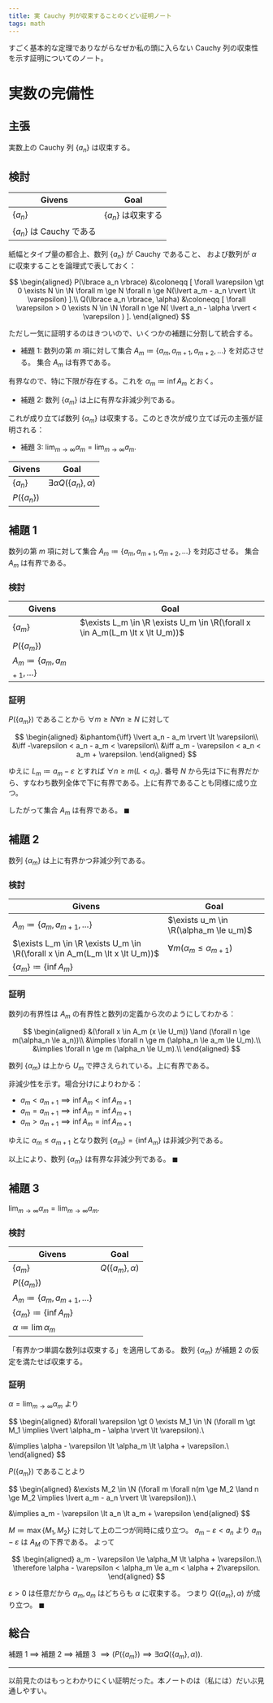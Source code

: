 ```yaml
---
title: 実 Cauchy 列が収束することのくどい証明ノート
tags: math
---
```


すごく基本的な定理でありながらなぜか私の頭に入らない Cauchy 列の収束性を示す証明についてのノート。

<!--
# 証明フォーマット
## ～を証明する

$P$ を真と仮定して $Q$ を導く。

## 検討

戦略使用前：

| Givens | Goal |
| ------ | ---- |
| - | $P \implies Q$ |
| - | |

戦略使用後：

| Givens | Goal |
| ------ | ---- |
| - | $Q$ |
| $P$ | |

## 最終的な証明の形

仮定 $P$

* $Q$ であることの証明

したがって $P \implies Q$
-->

# 実数の完備性

## 主張

実数上の Cauchy 列 $\lbrace a_n \rbrace$ は収束する。

## 検討

| Givens | Goal |
| ------ | ---- |
| $\lbrace a_n \rbrace$ | $\lbrace a_n \rbrace$ は収束する |
| $\lbrace a_n \rbrace$ は Cauchy である | |

紙幅とタイプ量の都合上、数列 $\lbrace a_n \rbrace$ が Cauchy であること、
および数列が $\alpha$ に収束することを論理式で表しておく：

$$
\begin{aligned}
P(\lbrace a_n \rbrace) &\coloneqq [
\forall \varepsilon \gt 0 \exists N \in \N
\forall m \ge N \forall n \ge N(\lvert a_m - a_n \rvert \lt \varepsilon)
].\\
Q(\lbrace a_n \rbrace, \alpha) &\coloneqq [
\forall \varepsilon > 0 \exists N \in \N \forall n \ge N(
    \lvert a_n - \alpha \rvert < \varepsilon
)
].
\end{aligned}
$$

ただし一気に証明するのはきついので、いくつかの補題に分割して統合する。

* 補題 1: 数列の第 $m$ 項に対して集合 $A_m \coloneqq \lbrace a_m, a_{m+1}, a_{m+2}, \dots\rbrace$ を対応させる。
  集合 $A_m$ は有界である。

有界なので、特に下限が存在する。これを $\alpha_m \coloneqq \inf A_m$ とおく。

* 補題 2: 数列 $\lbrace \alpha_m \rbrace$ は上に有界な非減少列である。

これが成り立てば数列 $\lbrace\alpha_m\rbrace$ は収束する。このとき次が成り立てば元の主張が証明される：

* 補題 3: $\displaystyle \lim_{m \to \infty}\alpha_m = \lim_{m \to\infty}a_m.$

| Givens | Goal |
| ------ | ---- |
| $\lbrace a_n \rbrace$ | $\exists \alpha Q(\lbrace a_n \rbrace, \alpha)$ |
| $P(\lbrace a_n \rbrace)$ | |

## 補題 1

数列の第 $m$ 項に対して集合 $A_m \coloneqq \lbrace a_m, a_{m+1}, a_{m+2}, \dots\rbrace$ を対応させる。
集合 $A_m$ は有界である。

### 検討

| Givens | Goal |
| ------ | ---- |
| $\lbrace a_m \rbrace$ | $\exists L_m \in \R \exists U_m \in \R(\forall x \in A_m(L_m \lt x \lt U_m))$ |
| $P(\lbrace a_m \rbrace)$ | |
| $A_m \coloneqq \lbrace a_m, a_{m + 1}, \dotsc \rbrace$ | |

### 証明

$P(\lbrace a_m \rbrace)$ であることから $\forall m \ge N \forall n \ge N$ に対して

$$
\begin{aligned}
&\phantom{\iff} \lvert a_n - a_m \rvert \lt \varepsilon\\
&\iff -\varepsilon < a_n - a_m < \varepsilon\\
&\iff a_m - \varepsilon < a_n < a_m + \varepsilon.
\end{aligned}
$$

ゆえに $L_m \coloneqq a_m - \varepsilon$ とすれば $\forall n \ge m(L \lt a_n).$
番号 $N$ から先は下に有界だから、すなわち数列全体で下に有界である。上に有界であることも同様に成り立つ。

したがって集合 $A_m$ は有界である。
$\blacksquare$

## 補題 2

数列 $\lbrace \alpha_m \rbrace$ は上に有界かつ非減少列である。

### 検討

| Givens | Goal |
| ------ | ---- |
| $A_m \coloneqq \lbrace a_m, a_{m + 1}, \dotsc \rbrace$ | $\exists u_m \in \R(\alpha_m \le u_m)$ |
| $\exists L_m \in \R \exists U_m \in \R(\forall x \in A_m(L_m \lt x \lt U_m))$ | $\forall m(\alpha_m \le \alpha_{m + 1})$ |
| $\lbrace \alpha_m\rbrace \coloneqq \lbrace \inf A_m \rbrace$ | |

### 証明

数列の有界性は $A_m$ の有界性と数列の定義から次のようにしてわかる：

$$
\begin{aligned}
    &(\forall x \in A_m (x \le U_m)) \land (\forall n \ge m(\alpha_n \le a_n))\\
    &\implies \forall n \ge m (\alpha_n \le a_m \le U_m).\\
    &\implies \forall n \ge m (\alpha_n \le U_m).\\
\end{aligned}
$$

数列 $\lbrace \alpha_m \rbrace$ は上から $U_m$ で押さえられている。上に有界である。

非減少性を示す。場合分けによりわかる：

* $a_m < a_{m+1} \implies \inf A_m < \inf A_{m+1}$
* $a_m = a_{m+1} \implies \inf A_m = \inf A_{m+1}$
* $a_m > a_{m+1} \implies \inf A_m = \inf A_{m+1}$

ゆえに $\alpha_m \le \alpha_{m+1}$ となり数列 $\lbrace \alpha_m \rbrace = \lbrace \inf A_m \rbrace$ は非減少列である。

以上により、数列 $\lbrace \alpha_m \rbrace$ は有界な非減少列である。
$\blacksquare$

## 補題 3

$\displaystyle \lim_{m \to \infty}\alpha_m = \lim_{m \to\infty}a_m.$

### 検討

| Givens | Goal |
| ------ | ---- |
| $\lbrace a_m \rbrace$ | $Q(\lbrace a_m \rbrace, \alpha)$ |
| $P(\lbrace a_m \rbrace)$ | |
| $A_m \coloneqq \lbrace a_m, a_{m + 1}, \dotsc \rbrace$ | |
| $\lbrace \alpha_m\rbrace \coloneqq \lbrace \inf A_m \rbrace$ | |
| $\alpha \coloneqq \lim \alpha_m$ | |

「有界かつ単調な数列は収束する」を適用してある。
数列 $\lbrace \alpha_m \rbrace$ が補題 2 の仮定を満たせば収束する。

### 証明

$\alpha = \displaystyle \lim_{m \to \infty}\alpha_m$ より

$$
\begin{aligned}
&\forall \varepsilon \gt 0
\exists M_1 \in \N
(\forall m \gt M_1 \implies \lvert \alpha_m - \alpha \rvert \lt \varepsilon).\\

&\implies \alpha - \varepsilon \lt \alpha_m \lt \alpha + \varepsilon.\\
\end{aligned}
$$

$P(\lbrace a_m \rbrace)$ であることより

$$
\begin{aligned}
&\exists M_2 \in \N
(\forall m \forall n(m \ge M_2 \land n \ge M_2 \implies \lvert a_m - a_n \rvert \lt \varepsilon)).\\

&\implies a_m - \varepsilon \lt a_n \lt a_m + \varepsilon
\end{aligned}
$$

$M \coloneqq \max\lbrace M_1, M_2\rbrace$ に対して上の二つが同時に成り立つ。
$a_m - \varepsilon < a_n$ より $a_m - \varepsilon$ は $A_M$ の下界である。
よって

$$
\begin{aligned}
a_m - \varepsilon \le \alpha_M \lt \alpha + \varepsilon.\\
\therefore \alpha - \varepsilon < \alpha_m \le a_m < \alpha + 2\varepsilon.
\end{aligned}
$$

$\varepsilon > 0$ は任意だから $\alpha_m, a_m$ はどちらも $\alpha$ に収束する。
つまり $Q(\lbrace a_m \rbrace, \alpha)$ が成り立つ。
$\blacksquare$

## 総合

補題 1 $\implies$ 補題 2 $\implies$ 補題 3 $\implies (P(\lbrace a_m \rbrace) \implies \exists\alpha Q(\lbrace a_m \rbrace, \alpha)).$

----

以前見たのはもっとわかりにくい証明だった。本ノートのは（私には）だいぶ見通しやすい。
